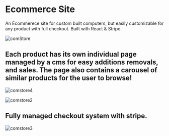# Ecommerce Site
 An Ecommerece site for custom built computers, but easily customizable for any product with full checkout. Built with React & Stripe.


![comStore](https://user-images.githubusercontent.com/67665537/175374070-d813d7c5-29d1-4fad-b41f-bec2323e99f5.jpg)

## Each product has its own individual page managed by a cms for easy additions removals, and sales. The page also contains a carousel of similar products for the user to browse!

![comstore4](https://user-images.githubusercontent.com/67665537/175375461-c6c458d7-5471-4af1-b598-76b703fe1828.jpg)


![comstore2](https://user-images.githubusercontent.com/67665537/175374096-4b0860cf-393b-4a93-811f-668216427d41.png)

## Fully managed checkout system with stripe.


![comstore3](https://user-images.githubusercontent.com/67665537/175374102-e91b2925-dfb5-45b5-a280-4153b14d0db0.jpg)
